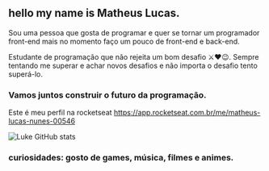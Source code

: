 ## hello my name is Matheus Lucas.

Sou uma pessoa que gosta de programar e quer se tornar um programador front-end 
mais no momento faço um pouco de front-end e back-end.

Estudante de programação que não rejeita um bom desafio ⚔❤😉.
Sempre tentando me superar e achar novos desafios e não importa o desafio tento superá-lo.

### Vamos juntos construir o futuro da programação.

Este é meu perfil na rocketseat https://app.rocketseat.com.br/me/matheus-lucas-nunes-00546




 ![Luke GitHub stats](https://github-readme-stats.vercel.app/api?username=Lukeofwar)


### curiosidades: gosto de games, música, filmes e animes.




